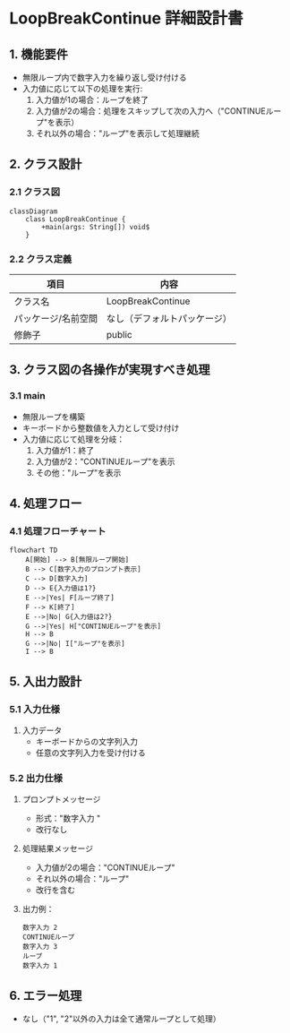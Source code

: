 # LoopBreakContinue 詳細設計書

## 1. 機能要件

- 無限ループ内で数字入力を繰り返し受け付ける
- 入力値に応じて以下の処理を実行:
  1. 入力値が1の場合：ループを終了
  2. 入力値が2の場合：処理をスキップして次の入力へ（"CONTINUEループ"を表示）
  3. それ以外の場合："ループ"を表示して処理継続

## 2. クラス設計

### 2.1 クラス図

```mermaid
classDiagram
    class LoopBreakContinue {
        +main(args: String[]) void$
    }
```

### 2.2 クラス定義

| 項目 | 内容 |
|------|------|
| クラス名 | LoopBreakContinue |
| パッケージ/名前空間 | なし（デフォルトパッケージ） |
| 修飾子 | public |

## 3. クラス図の各操作が実現すべき処理

### 3.1 main

- 無限ループを構築
- キーボードから整数値を入力として受け付け
- 入力値に応じて処理を分岐：
  1. 入力値が1：終了
  2. 入力値が2："CONTINUEループ"を表示
  3. その他："ループ"を表示

## 4. 処理フロー

### 4.1 処理フローチャート

```mermaid
flowchart TD
    A[開始] --> B[無限ループ開始]
    B --> C[数字入力のプロンプト表示]
    C --> D[数字入力]
    D --> E{入力値は1?}
    E -->|Yes| F[ループ終了]
    F --> K[終了]
    E -->|No| G{入力値は2?}
    G -->|Yes| H["CONTINUEループ"を表示]
    H --> B
    G -->|No| I["ループ"を表示]
    I --> B
```

## 5. 入出力設計

### 5.1 入力仕様

1. 入力データ
   - キーボードからの文字列入力
   - 任意の文字列入力を受け付ける

### 5.2 出力仕様

1. プロンプトメッセージ
   - 形式："数字入力 "
   - 改行なし

2. 処理結果メッセージ
   - 入力値が2の場合："CONTINUEループ"
   - それ以外の場合："ループ"
   - 改行を含む

3. 出力例：

   ```text
   数字入力 2
   CONTINUEループ
   数字入力 3
   ループ
   数字入力 1
   ```

## 6. エラー処理

- なし（"1", "2"以外の入力は全て通常ループとして処理）
